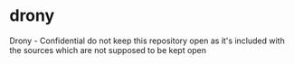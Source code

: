 # drony
Drony - Confidential
do not keep this repository open as it's included with the sources which are not supposed to be kept open

